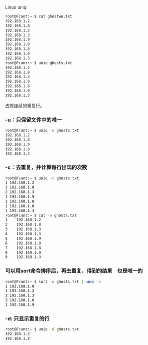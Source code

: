Linux uniq
```bash
root@Fcant:~ $ cat ghostwu.txt 
192.168.1.2
192.168.1.8
192.168.1.3
192.168.1.3
192.168.1.9
192.168.1.8
192.168.1.8
192.168.1.0
192.168.1.3
root@Fcant:~ $ uniq ghosts.txt 
192.168.1.2
192.168.1.8
192.168.1.3
192.168.1.9
192.168.1.8
192.168.1.0
192.168.1.3
```
去除连续的重复行。
<a name="YLgLk"></a>
### -u：只保留文件中的唯一
```bash
root@Fcant:~ $ uniq -u ghosts.txt 
192.168.1.2
192.168.1.8
192.168.1.9
192.168.1.0
192.168.1.3
```
<a name="MxP3a"></a>
### -c：去重复，并计算每行出现的次数
```bash
root@Fcant:~ $ uniq -c ghosts.txt 
1 192.168.1.2
1 192.168.1.8
2 192.168.1.3
1 192.168.1.9
2 192.168.1.8
1 192.168.1.0
1 192.168.1.3
root@Fcant:~ $ cat -n ghosts.txt 
1    192.168.1.2
2    192.168.1.8
3    192.168.1.3
4    192.168.1.3
5    192.168.1.9
6    192.168.1.8
7    192.168.1.8
8    192.168.1.0
9    192.168.1.3
```
<a name="e20a256c"></a>
### 可以用sort命令排序后，再去重复，得到的结果　也是唯一的
```bash
root@Fcant:~ $ sort -n ghosts.txt | uniq -c
1 192.168.1.0
1 192.168.1.2
3 192.168.1.3
3 192.168.1.8
1 192.168.1.9
```
<a name="LeVEN"></a>
### -d: 只显示重复的行
```bash
root@Fcant:~ $ uniq -d ghosts.txt 
192.168.1.3
192.168.1.8
```

